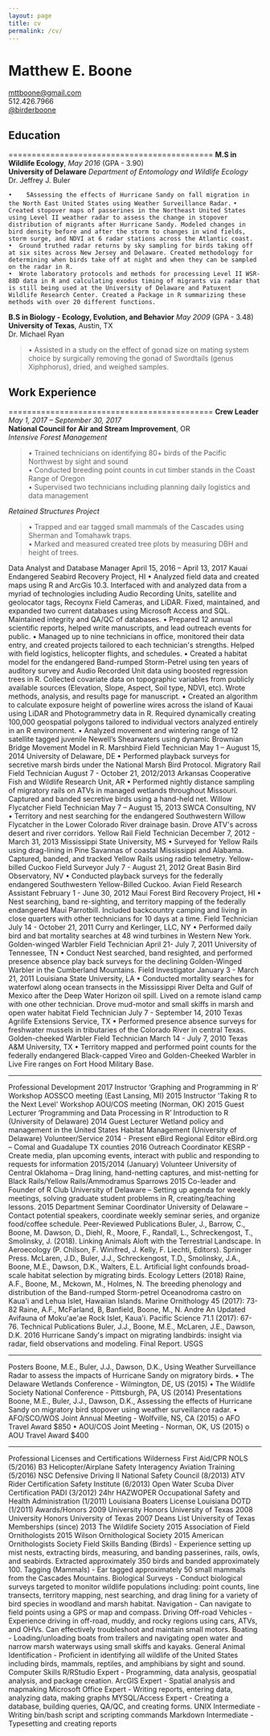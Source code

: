 ```yaml
---
layout: page
title: cv
permalink: /cv/
---
```



Matthew E. Boone  
============================================
[mttboone@gmail.com](mailto:mttboone@gmail.com)   
512.426.7966  
[@birderboone](https://twitter.com/birderboone)  

## Education  
============================================
**M.S in Wildlife Ecology**, *May 2016* (GPA - 3.90)  
**University of Delaware** *Department of Entomology and Wildlife Ecology*  
Dr. Jeffrey J. Buler   

  `•	5Assessing the effects of Hurricane Sandy on fall migration in the North East United States using Weather Surveillance Radar.` 
`•	Created stopover maps of passerines in the Northeast United States using Level II weather radar to assess the change in stopover distribution of migrants after Hurricane Sandy. Modeled changes in bird density before and after the storm to changes in wind fields, storm surge, and NDVI at 6 radar stations across the Atlantic coast.`   
`•	Ground truthed radar returns by sky sampling for birds taking off at six sites across New Jersey and Delaware. Created methodology for determining when birds take off at night and when they can be sampled on the radar in R.`  
`•	Wrote laboratory protocols and methods for processing Level II WSR-88D data in R and calculating exodus timing of migrants via radar that is still being used at the University of Delaware and Patuxent Wildlife Research Center. Created a Package in R summarizing these methods with over 20 different functions.` 
  

**B.S in Biology - Ecology, Evolution, and Behavior** *May 2009* (GPA - 3.48)  
**University of Texas**, Austin, TX  
Dr. Michael Ryan  
>•	Assisted in a study on the effect of gonad size on mating system choice by surgically removing the gonad of Swordtails (genus Xiphphorus), dried, and weighed samples.

## Work Experience
============================================
**Crew Leader** *May 1, 2017 – September 30, 2017*  
**National Council for Air and Stream Improvement**, OR  
*Intensive Forest Management*    
>•	Trained technicians on identifying 80+ birds of the Pacific Northwest by sight and sound  
•	Conducted breeding point counts in cut timber stands in the Coast Range of Oregon  
•	Supervised two technicians including planning daily logistics and data management

*Retained Structures Project*  
>•	Trapped and ear tagged small mammals of the Cascades using Sherman and Tomahawk traps.  
•	Marked and measured created tree plots by measuring DBH and height of trees.  

Data Analyst and Database Manager April 15, 2016 – April 13, 2017
Kauai Endangered Seabird Recovery Project, HI
•	Analyzed field data and created maps using R and ArcGis 10.3. Interfaced with and analyzed data from a myriad of technologies including Audio Recording Units, satellite and geolocator tags, Recoynx Field Cameras, and LiDAR. Fixed, maintained, and expanded two current databases using Microsoft Access and SQL. Maintained integrity and QA/QC of databases.
•	Prepared 12 annual scientific reports, helped write manuscripts, and lead outreach events for public.
•	Managed up to nine technicians in office, monitored their data entry, and created projects tailored to each technician's strengths. Helped with field logistics, helicopter flights, and schedules.
•	Created a habitat model for the endangered Band-rumped Storm-Petrel using ten years of auditory survey and Audio Recorded Unit data using boosted regression trees in R. Collected covariate data on topographic variables from publicly available sources (Elevation, Slope, Aspect, Soil type, NDVI, etc). Wrote methods, analysis, and results page for manuscript.
•	Created an algorithm to calculate exposure height of powerline wires across the island of Kauai using LiDAR and Photogrammetry data in R. Required dynamically creating 100,000 geospatial polygons tailored to individual vectors analyzed entirely in an R environment.
•	Analyzed movement and wintering range of 12 satellite tagged juvenile Newell’s Shearwaters using dynamic Brownian Bridge Movement Model in R.
Marshbird Field Technician May 1 – August 15, 2014
University of Delaware, DE
•	Performed playback surveys for secretive marsh birds under the National Marsh Bird Protocol. 
Migratory Rail Field Technician August 7 - October 21, 2012/2013
Arkansas Cooperative Fish and Wildlife Research Unit, AR
•	Performed nightly distance sampling of migratory rails on ATVs in managed wetlands throughout Missouri. Captured and banded secretive birds using a hand-held net.
Willow Flycatcher Field Technician May 7 – August 15, 2013
SWCA Consulting, NV
•	Territory and nest searching for the endangered Southwestern Willow Flycatcher in the Lower Colorado River drainage basin. Drove ATV's across desert and river corridors.
Yellow Rail Field Technician December 7, 2012 - March 31, 2013
Mississippi State University, MS
•	Surveyed for Yellow Rails using drag-lining in Pine Savannas of coastal Mississippi and Alabama. Captured, banded, and tracked Yellow Rails using radio telemetry.
Yellow-billed Cuckoo Field Surveyor July 7 - August 21, 2012
Great Basin Bird Observatory, NV
•	Conducted playback surveys for the federally endangered Southwestern Yellow-Billed Cuckoo.
Avian Field Research Assistant February 1 - June 30, 2012
Maui Forest Bird Recovery Project, HI
•	Nest searching, band re-sighting, and territory mapping of the federally endangered Maui Parrotbill. Included backcountry camping and living in close quarters with other technicians for 10 days at a time.
Field Technician July 14 - October 21, 2011
Curry and Kerlinger, LLC, NY
•	Performed daily bird and bat mortality searches at 48 wind turbines in Western New York.
Golden-winged Warbler Field Technician April 21- July 7, 2011
University of Tennessee, TN
•	Conduct Nest searched, band resighted, and performed presence absence play back surveys for the declining Golden-Winged Warbler in the Cumberland Mountains.
Field Investigator January 3 - March 21, 2011
Louisiana State University, LA
•	Conducted mortality searches for waterfowl along ocean transects in the Mississippi River Delta and Gulf of Mexico after the Deep Water Horizon oil spill. Lived on a remote island camp with one other technician. Drove mud-motor and small skiffs in marsh and open water habitat
Field Technician July 7 - September 14, 2010
Texas Agrilife Extensions Service, TX
•	Performed presence absence surveys for freshwater mussels in tributaries of the Colorado River in central Texas. 
Golden-cheeked Warbler Field Technician March 14 - July 7, 2010
Texas A&M University, TX
•	Territory mapped and performed point counts for the federally endangered Black-capped Vireo and Golden-Cheeked Warbler in Live Fire ranges on Fort Hood Military Base.
________________________________________
Professional Development
2017 Instructor ‘Graphing and Programming in R’ Workshop AOSSCO meeting (East Lansing, MI)
2015 Instructor 'Taking R to the Next Level' Workshop AOU/COS meeting (Norman, OK)
2015 Guest Lecturer ‘Programming and Data Processing in R’ Introduction to R (University of Delaware)
2014 Guest Lecturer Wetland policy and management in the United States Habitat Management (University of Delaware)
Volunteer/Service
2014 - Present eBird Regional Editor eBird.org – Comal and Guadalupe TX counties
2016 Outreach Coordinator KESRP - Create media, plan upcoming events, interact with public and responding to requests for information
2015/2014 (January) Volunteer University of Central Oklahoma – Drag lining, hand-netting captures, and mist-netting for Black Rails/Yellow Rails/Ammodramus Sparrows
2015 Co-leader and Founder of R Club University of Delaware – Setting up agenda for weekly meetings, solving graduate student problems in R, creating/teaching lessons.
2015 Department Seminar Coordinator University of Delaware – Contact potential speakers, coordinate weekly seminar series, and organize food/coffee schedule.
Peer-Reviewed Publications
Buler, J., Barrow, C., Boone, M. Dawson, D., Diehl, R., Moore, F., Randall, L., Schreckengost, T., Smolinsky, J. (2018). Linking Animals Aloft with the Terrestrial Landscape. In Aeroecology (P. Chilson, F. Winifred, J. Kelly, F. Liechti, Editors). Springer Press.
McLaren, J.D., Buler, J.J., Schreckengost, T.D., Smolinsky, J.A., Boone, M.E., Dawson, D.K., Walters, E.L.  Artificial light confounds broad-scale habitat selection by migrating birds. Ecology Letters (2018)
Raine, A.F., Boone, M., Mckown, M., Holmes, N. The breeding phenology and distribution of the Band-rumped Storm-petrel Oceanodroma castro on Kaua'i and Lehua Islet, Hawaiian Islands.  Marine Ornithology 45 (2017): 73-82
Raine, A.F., McFarland, B, Banfield, Boone, M., N. Andre An Updated Avifauna of Moku'ae'ae Rock Islet, Kaua'i. Pacific Science 71.1 (2017): 67-76.
Technical Publications
Buler, J.J., Boone, M.E., McLaren, J.E., Dawson, D.K. 2016 Hurricane Sandy's impact on migrating landbirds: insight via radar, field observations and modeling. Final Report. USGS
________________________________________
Posters
Boone, M.E., Buler, J.J., Dawson, D.K., Using Weather Surveillance Radar to assess the impacts of Hurricane Sandy on migratory birds. 
•	The Delaware Wetlands Conference - Wilmington, DE, US (2015)
•	The Wildlife Society National Conference - Pittsburgh, PA, US (2014)
Presentations
Boone, M.E., Buler, J.J., Dawson, D.K., Assessing the effects of Hurricane Sandy on migratory bird stopover using weather surveillance radar. 
•	AFO/SCO/WOS Joint Annual Meeting - Wolfville, NS, CA (2015)
o	AFO Travel Award $850 
•	AOU/COS Joint Meeting - Norman, OK, US (2015)
o	AOU Travel Award $400


________________________________________
Professional Licenses and Certifications
Wilderness First Aid/CPR NOLS (5/2016)
B3 Helicopter/Airplane Safety Interagency Aviation Training (5/2016)
NSC Defensive Driving II National Safety Council (8/2013)
ATV Rider Certification Safety Institute (6/2013)
Open Water Scuba Diver Certification PADI (3/2012)
24hr HAZWOPER Occupational Safety and Health Administration (1/2011)
Louisiana Boaters License Louisiana DOTD (1/2011)
Awards/Honors
2009 University Honors University of Texas
2008 University Honors University of Texas
2007 Deans List University of Texas
Memberships (since)
2013 The Wildlife Society
2015 Association of Field Ornithologists
2015 Wilson Ornithological Society
2015 American Ornithologists Society
Field Skills
Banding (Birds) - Experience setting up mist nests, extracting birds, measuring, and banding passerines, rails, owls, and seabirds. Extracted approximately 350 birds and banded approximately 100. 
Tagging (Mammals) - Ear tagged approximately 50 small mammals from the Cascades Mountains.
Biological Surveys - Conduct biological surveys targeted to monitor wildlife populations including: point counts, line transects, territory mapping, nest searching, and drag lining for a variety of bird species in woodland and marsh habitat.
Navigation - Can navigate to field points using a GPS or map and compass.
Driving Off-road Vehicles - Experience driving in off-road, muddy, and rocky regions using cars, ATVs, and OHVs. Can effectively troubleshoot and maintain small motors.
Boating - Loading/unloading boats from trailers and navigating open water and narrow marsh waterways using small skiffs and kayaks.
General Animal Identification - Proficient in identifying all wildlife of the United States including birds, mammals, reptiles, and amphibians by sight and sound.
Computer Skills
R/RStudio Expert - Programming, data analysis, geospatial analysis, and package creation.
ArcGIS Expert - Spatial analysis and mapmaking
Microsoft Office Expert - Writing reports, entering data, analyzing data, making graphs
MYSQL/Access Expert - Creating a database, building queries, QA/QC, and creating forms.
UNIX Intermediate - Writing bin/bash script and scripting commands
Markdown Intermediate - Typesetting and creating reports
